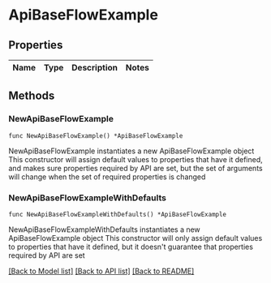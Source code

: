 # ApiBaseFlowExample

## Properties

Name | Type | Description | Notes
------------ | ------------- | ------------- | -------------

## Methods

### NewApiBaseFlowExample

`func NewApiBaseFlowExample() *ApiBaseFlowExample`

NewApiBaseFlowExample instantiates a new ApiBaseFlowExample object
This constructor will assign default values to properties that have it defined,
and makes sure properties required by API are set, but the set of arguments
will change when the set of required properties is changed

### NewApiBaseFlowExampleWithDefaults

`func NewApiBaseFlowExampleWithDefaults() *ApiBaseFlowExample`

NewApiBaseFlowExampleWithDefaults instantiates a new ApiBaseFlowExample object
This constructor will only assign default values to properties that have it defined,
but it doesn't guarantee that properties required by API are set


[[Back to Model list]](../README.md#documentation-for-models) [[Back to API list]](../README.md#documentation-for-api-endpoints) [[Back to README]](../README.md)



